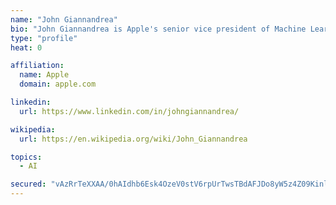 ```yaml
---
name: "John Giannandrea"
bio: "John Giannandrea is Apple's senior vice president of Machine Learning and AI Strategy, reporting to CEO Tim Cook. John joined Apple in 2018 and oversees the strategy for artificial intelligence and machine learning across the company and development of Core ML and Siri technologies."
type: "profile"
heat: 0

affiliation:
  name: Apple
  domain: apple.com

linkedin:
  url: https://www.linkedin.com/in/johngiannandrea/

wikipedia:
  url: https://en.wikipedia.org/wiki/John_Giannandrea

topics:
  - AI

secured: "vAzRrTeXXAA/0hAIdhb6Esk4OzeV0stV6rpUrTwsTBdAFJDo8yW5z4Z09KinlfSJRonwKMpCwKlDu9q+zdO46+59PhJIAI+NUqOrLkl0ccCFPt/ODxBQeM7Y0/httvZEgvfugghM19yILXGgArt+PJNpDszELFRzx5mPGUNWWWzCMgiLa47/wPMr1HYE2LUnmwadOX/sa5T5SSrH1DKCoFQLK1eUylDj2sg+zfGSWIUS2thBI9VzARco+uR/MxczY6vjwh02fjQVL4x6jiDF6XBjov7JwsulOUBNQTaMezHw9ncfoN4rItW0taEl+YBPzMclEBc+HrVmfTchhM91Yg==;mQEY7O5IPIMsssK4HKUEQg=="
---
```


